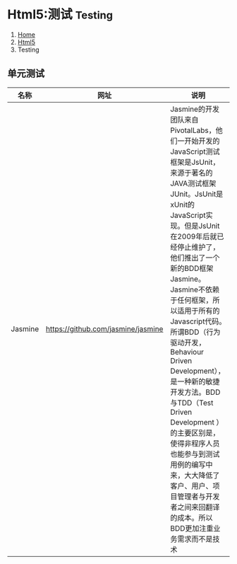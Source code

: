 # <span class="fa fa-html5" aria-hidden="true"></span> Html5:测试 <small>Testing</small>

<ol class="breadcrumb"><li><a href="/">Home</a></li><li><a href="/html5/overview.md">Html5</a></li><li class="active">Testing</li></ol>

## 单元测试
|名称|网址|说明|
|------|------|------|
|Jasmine|https://github.com/jasmine/jasmine|Jasmine的开发团队来自PivotalLabs，他们一开始开发的JavaScript测试框架是JsUnit，来源于著名的JAVA测试框架JUnit。JsUnit是xUnit的JavaScript实现。但是JsUnit在2009年后就已经停止维护了，他们推出了一个新的BDD框架Jasmine。Jasmine不依赖于任何框架，所以适用于所有的Javascript代码。所谓BDD（行为驱动开发，Behaviour Driven Development），是一种新的敏捷开发方法。BDD与TDD（Test Driven Development ）的主要区别是，使得非程序人员也能参与到测试用例的编写中来，大大降低了客户、用户、项目管理者与开发者之间来回翻译的成本。所以BDD更加注重业务需求而不是技术|


